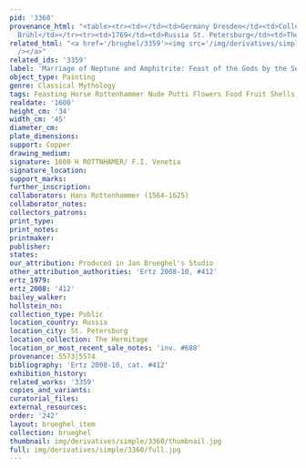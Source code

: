 ```yaml
---
pid: '3360'
provenance_html: "<table><tr><td></td><td>Germany Dresden</td><td>Collection of Count
  Brühl</td></tr><tr><td>1769</td><td>Russia St. Petersburg</td><td>The Hermitage</td></tr></table>"
related_html: "<a href='/brughel/3359'><img src='/img/derivatives/simple/3359/thumbnail.jpg'
  /></a>"
related_ids: '3359'
label: 'Marriage of Neptune and Amphitrite: Feast of the Gods by the Sea'
object_type: Painting
genre: Classical Mythology
tags: Feasting Horse Rottenhammer Nude Putti Flowers Food Fruit Shells
realdate: '1600'
height_cm: '34'
width_cm: '45'
diameter_cm: 
plate_dimensions: 
support: Copper
drawing_medium: 
signature: 1600 H ROTTNHAMER/ F.I. Venetia
signature_location: 
support_marks: 
further_inscription: 
collaborators: Hans Rottenhammer (1564-1625)
collaborator_notes: 
collectors_patrons: 
print_type: 
print_notes: 
printmaker: 
publisher: 
states: 
our_attribution: Produced in Jan Brueghel's Studio
other_attribution_authorities: 'Ertz 2008-10, #412'
ertz_1979: 
ertz_2008: '412'
bailey_walker: 
hollstein_no: 
collection_type: Public
location_country: Russia
location_city: St. Petersburg
location_collection: The Hermitage
location_or_most_recent_sale_notes: 'inv. #688'
provenance: 5573|5574
bibliography: 'Ertz 2008-10, cat. #412'
exhibition_history: 
related_works: '3359'
copies_and_variants: 
curatorial_files: 
external_resources: 
order: '242'
layout: brueghel_item
collection: brueghel
thumbnail: img/derivatives/simple/3360/thumbnail.jpg
full: img/derivatives/simple/3360/full.jpg
---
```

